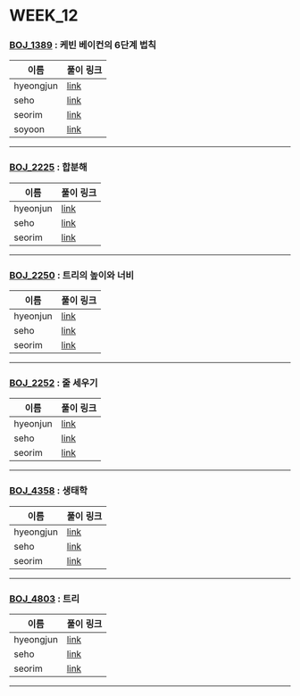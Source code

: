 # WEEK_12

### [BOJ_1389](https://boj.kr/1389) : 케빈 베이컨의 6단계 법칙

|이름|풀이 링크|
|--|--|
|hyeongjun| [link](BOJ_1389/hyeongjun.cpp)
|seho| [link](BOJ_1389/seho.py)
|seorim| [link](BOJ_1389/seorim.py)
|soyoon| [link](BOJ_1389/soyoon.py)
---


### [BOJ_2225](https://boj.kr/2225) : 합분해

|이름|풀이 링크|
|--|--|
|hyeonjun| [link](BOJ_2225/hyeonjun.cpp)
|seho| [link](BOJ_2225/seho.py)
|seorim| [link](BOJ_2225/seorim.py)
---


### [BOJ_2250](https://boj.kr/2250) : 트리의 높이와 너비

|이름|풀이 링크|
|--|--|
|hyeonjun| [link](BOJ_2250/hyeonjun.cpp)
|seho| [link](BOJ_2250/seho.py)
|seorim| [link](BOJ_2250/seorim.py)
---


### [BOJ_2252](https://boj.kr/2252) : 줄 세우기

|이름|풀이 링크|
|--|--|
|hyeonjun| [link](BOJ_2252/hyeonjun.cpp)
|seho| [link](BOJ_2252/seho.py)
|seorim| [link](BOJ_2252/seorim.py)
---


### [BOJ_4358](https://boj.kr/4358) : 생태학

|이름|풀이 링크|
|--|--|
|hyeongjun| [link](BOJ_4358/hyeongjun.cpp)
|seho| [link](BOJ_4358/seho.py)
|seorim| [link](BOJ_4358/seorim.py)
---


### [BOJ_4803](https://boj.kr/4803) : 트리

|이름|풀이 링크|
|--|--|
|hyeongjun| [link](BOJ_4803/hyeongjun.cpp)
|seho| [link](BOJ_4803/seho.py)
|seorim| [link](BOJ_4803/seorim.py)
---
